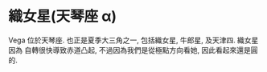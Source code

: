 # 織女星(天琴座 α)

Vega 位於天琴座. 也正是夏季大三角之一, 包括織女星, 牛郎星, 及天津四. 織女星因為
自轉很快導致赤道凸起, 不過因為我們是從極點方向看她, 因此看起來還是圓的.
